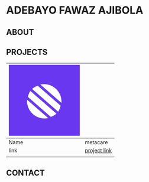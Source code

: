 # ADEBAYO FAWAZ AJIBOLA

## ABOUT

## PROJECTS

| ![metacare](projects/metacare.png) |                                         |
| ---------------------------------- | --------------------------------------- |
| Name                               | metacare                                |
| link                               | [project link](https://www.example.com) |
|                                    |                                         |

## CONTACT
